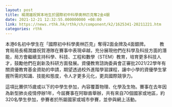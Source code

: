 ```yaml
---
layout: post
title: 楊潤雄祝賀本地生於國際初中科學奧林匹克奪2金4銀　
date: 2021-12-21 12:32:55.000000000 +08:00
link: https://news.rthk.hk/rthk/ch/component/k2/1625341-20211221.htm
categories: rthk
---
```


本港6名初中學生在「國際初中科學奧林匹克」奪得2面金牌及4面銀牌。
　　 
教育局局長楊潤雄祝賀港隊在賽事中表現卓越，充分展現他們在科學及科技方面的潛能，局方會繼續支持科學、科技、工程和數學（STEM）教育，培育更多科技人才，鼓勵他們在創新及科研方面發展。資優教育諮詢委員會正審批2021/22學年有關資優教育基金資助的申請，期望透過校外進階學習課程，讓中小學的資優學生掌握所需的知識、技能和態度，令人才更多元化，更具國際競爭力。

這項比賽供15歲或以下的中學生參加，內容覆蓋物理、化學及生物。賽事在去年因為新型肺炎疫情停辦1年，今屆賽事在阿聯酋舉辦，共有來自70個國家或地區，約320名學生參加，參賽者於所屬國家或城市參賽，並參與網上活動。
